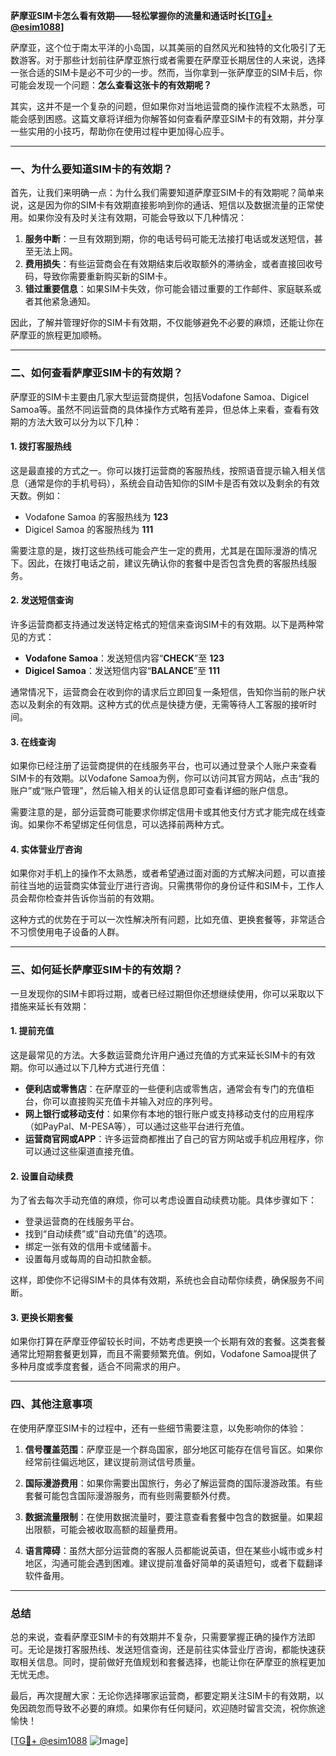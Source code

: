 **萨摩亚SIM卡怎么看有效期——轻松掌握你的流量和通话时长[[TG💪+ @esim1088](https://t.me/s/esim1088)]**

萨摩亚，这个位于南太平洋的小岛国，以其美丽的自然风光和独特的文化吸引了无数游客。对于那些计划前往萨摩亚旅行或者需要在萨摩亚长期居住的人来说，选择一张合适的SIM卡是必不可少的一步。然而，当你拿到一张萨摩亚的SIM卡后，你可能会发现一个问题：**怎么查看这张卡的有效期呢？**  

其实，这并不是一个复杂的问题，但如果你对当地运营商的操作流程不太熟悉，可能会感到困惑。这篇文章将详细为你解答如何查看萨摩亚SIM卡的有效期，并分享一些实用的小技巧，帮助你在使用过程中更加得心应手。

---

### 一、为什么要知道SIM卡的有效期？

首先，让我们来明确一点：为什么我们需要知道萨摩亚SIM卡的有效期呢？简单来说，这是因为你的SIM卡有效期直接影响到你的通话、短信以及数据流量的正常使用。如果你没有及时关注有效期，可能会导致以下几种情况：

1. **服务中断**：一旦有效期到期，你的电话号码可能无法接打电话或发送短信，甚至无法上网。
2. **费用损失**：有些运营商会在有效期结束后收取额外的滞纳金，或者直接回收号码，导致你需要重新购买新的SIM卡。
3. **错过重要信息**：如果SIM卡失效，你可能会错过重要的工作邮件、家庭联系或者其他紧急通知。

因此，了解并管理好你的SIM卡有效期，不仅能够避免不必要的麻烦，还能让你在萨摩亚的旅程更加顺畅。

---

### 二、如何查看萨摩亚SIM卡的有效期？

萨摩亚的SIM卡主要由几家大型运营商提供，包括Vodafone Samoa、Digicel Samoa等。虽然不同运营商的具体操作方式略有差异，但总体上来看，查看有效期的方法大致可以分为以下几种：

#### 1. 拨打客服热线

这是最直接的方式之一。你可以拨打运营商的客服热线，按照语音提示输入相关信息（通常是你的手机号码），系统会自动告知你的SIM卡是否有效以及剩余的有效天数。例如：

- Vodafone Samoa 的客服热线为 **123**
- Digicel Samoa 的客服热线为 **111**

需要注意的是，拨打这些热线可能会产生一定的费用，尤其是在国际漫游的情况下。因此，在拨打电话之前，建议先确认你的套餐中是否包含免费的客服热线服务。

#### 2. 发送短信查询

许多运营商都支持通过发送特定格式的短信来查询SIM卡的有效期。以下是两种常见的方式：

- **Vodafone Samoa**：发送短信内容“**CHECK**”至 **123**
- **Digicel Samoa**：发送短信内容“**BALANCE**”至 **111**

通常情况下，运营商会在收到你的请求后立即回复一条短信，告知你当前的账户状态以及剩余的有效期。这种方式的优点是快捷方便，无需等待人工客服的接听时间。

#### 3. 在线查询

如果你已经注册了运营商提供的在线服务平台，也可以通过登录个人账户来查看SIM卡的有效期。以Vodafone Samoa为例，你可以访问其官方网站，点击“我的账户”或“账户管理”，然后输入相关的认证信息即可查看详细的账户信息。

需要注意的是，部分运营商可能要求你绑定信用卡或其他支付方式才能完成在线查询。如果你不希望绑定任何信息，可以选择前两种方式。

#### 4. 实体营业厅咨询

如果你对手机上的操作不太熟悉，或者希望通过面对面的方式解决问题，可以直接前往当地的运营商实体营业厅进行咨询。只需携带你的身份证件和SIM卡，工作人员会帮你检查并告诉你当前的有效期。

这种方式的优势在于可以一次性解决所有问题，比如充值、更换套餐等，非常适合不习惯使用电子设备的人群。

---

### 三、如何延长萨摩亚SIM卡的有效期？

一旦发现你的SIM卡即将过期，或者已经过期但你还想继续使用，你可以采取以下措施来延长有效期：

#### 1. 提前充值

这是最常见的方法。大多数运营商允许用户通过充值的方式来延长SIM卡的有效期。你可以通过以下几种方式进行充值：

- **便利店或零售店**：在萨摩亚的一些便利店或零售店，通常会有专门的充值柜台，你可以直接购买充值卡并输入对应的序列号。
- **网上银行或移动支付**：如果你有本地的银行账户或支持移动支付的应用程序（如PayPal、M-PESA等），可以通过这些平台进行充值。
- **运营商官网或APP**：许多运营商都推出了自己的官方网站或手机应用程序，你可以通过这些渠道直接充值。

#### 2. 设置自动续费

为了省去每次手动充值的麻烦，你可以考虑设置自动续费功能。具体步骤如下：

- 登录运营商的在线服务平台。
- 找到“自动续费”或“自动充值”的选项。
- 绑定一张有效的信用卡或储蓄卡。
- 设置每月或每周的自动扣款金额。

这样，即使你不记得SIM卡的具体有效期，系统也会自动帮你续费，确保服务不间断。

#### 3. 更换长期套餐

如果你打算在萨摩亚停留较长时间，不妨考虑更换一个长期有效的套餐。这类套餐通常比短期套餐更划算，而且不需要频繁充值。例如，Vodafone Samoa提供了多种月度或季度套餐，适合不同需求的用户。

---

### 四、其他注意事项

在使用萨摩亚SIM卡的过程中，还有一些细节需要注意，以免影响你的体验：

1. **信号覆盖范围**：萨摩亚是一个群岛国家，部分地区可能存在信号盲区。如果你经常前往偏远地区，建议提前测试信号质量。
   
2. **国际漫游费用**：如果你需要出国旅行，务必了解运营商的国际漫游政策。有些套餐可能包含国际漫游服务，而有些则需要额外付费。

3. **数据流量限制**：在使用数据流量时，要注意查看套餐中包含的数据量。如果超出限额，可能会被收取高额的超量费用。

4. **语言障碍**：虽然大部分运营商的客服人员都能说英语，但在某些小城市或乡村地区，沟通可能会遇到困难。建议提前准备好简单的英语短句，或者下载翻译软件备用。

---

### 总结

总的来说，查看萨摩亚SIM卡的有效期并不复杂，只需要掌握正确的操作方法即可。无论是拨打客服热线、发送短信查询，还是前往实体营业厅咨询，都能快速获取相关信息。同时，提前做好充值规划和套餐选择，也能让你在萨摩亚的旅程更加无忧无虑。

最后，再次提醒大家：无论你选择哪家运营商，都要定期关注SIM卡的有效期，以免因疏忽而导致不必要的麻烦。如果你有任何疑问，欢迎随时留言交流，祝你旅途愉快！

[[TG💪+ @esim1088](https://t.me/s/esim1088) ![Image](https://i.postimg.cc/4NQfJmqS/Snipaste-2025-05-13-00-14-12.png)]